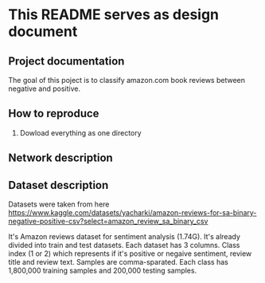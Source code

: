 # This README serves as design document 

## Project documentation

The goal of this poject is to classify amazon.com book reviews between negative and positive.  

## How to reproduce 

1) Dowload everything as one directory 

## Network description



## Dataset description

Datasets were taken from here https://www.kaggle.com/datasets/yacharki/amazon-reviews-for-sa-binary-negative-positive-csv?select=amazon_review_sa_binary_csv

It's Amazon reviews dataset for sentiment analysis (1.74G). It's already divided into train and test datasets. Each dataset has 3 columns. Class index (1 or 2) which represents if it's positive or negaive sentiment, review title and review text. Samples are comma-sparated. Each class has 1,800,000 training samples and 200,000 testing samples. 
